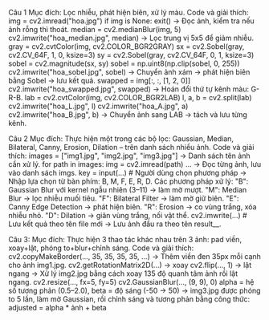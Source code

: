 Câu 1
Mục đích:
Lọc nhiễu, phát hiện biên, xử lý màu.
Code và giải thích:
img = cv2.imread("hoa.jpg")
if img is None: exit()
→ Đọc ảnh, kiểm tra nếu ảnh rỗng thì thoát.
median = cv2.medianBlur(img, 5)
cv2.imwrite("hoa_median.jpg", median)
→ Lọc trung vị 5x5 để giảm nhiễu.
gray = cv2.cvtColor(img, cv2.COLOR_BGR2GRAY)
sx = cv2.Sobel(gray, cv2.CV_64F, 1, 0, ksize=3)
sy = cv2.Sobel(gray, cv2.CV_64F, 0, 1, ksize=3)
sobel = cv2.magnitude(sx, sy)
sobel = np.uint8(np.clip(sobel, 0, 255))
cv2.imwrite("hoa_sobel.jpg", sobel)
→ Chuyển ảnh xám → phát hiện biên bằng Sobel → lưu kết quả.
swapped = img[:, :, [1, 2, 0]]
cv2.imwrite("hoa_swapped.jpg", swapped)
→ Hoán đổi thứ tự kênh màu: G-R-B.
lab = cv2.cvtColor(img, cv2.COLOR_BGR2LAB)
l, a, b = cv2.split(lab)
cv2.imwrite("hoa_L.jpg", l)
cv2.imwrite("hoa_A.jpg", a)
cv2.imwrite("hoa_B.jpg", b)
→ Chuyển ảnh sang LAB → tách và lưu từng kênh.

Câu 2
Mục đích:
Thực hiện một trong các bộ lọc: Gaussian, Median, Bilateral, Canny, Erosion, Dilation – trên danh sách nhiều ảnh.
Code và giải thích:
images = ["img1.jpg", "img2.jpg", "img3.jpg"]
→ Danh sách tên ảnh cần xử lý.
for path in images:
    img = cv2.imread(path)
    ...
→ Đọc từng ảnh, lưu vào danh sách imgs.
key = input(...)  # Người dùng chọn phương pháp
→ Nhập lựa chọn từ bàn phím: B, M, F, E, R, D.
Các phương pháp xử lý:
"B": Gaussian Blur với kernel ngẫu nhiên (3–11) → làm mờ mượt.
"M": Median Blur → lọc nhiễu muối tiêu.
"F": Bilateral Filter → làm mờ giữ biên.
"E": Canny Edge Detection → phát hiện biên.
"R": Erosion → co vùng trắng, xóa nhiễu nhỏ.
"D": Dilation → giãn vùng trắng, nối vật thể.
cv2.imwrite(...)  # Lưu kết quả theo tên file mới
→ Lưu ảnh đầu ra theo tên result_<method>_<filename>.

Câu 3:
Mục đích:
Thực hiện 3 thao tác khác nhau trên 3 ảnh: pad viền, xoay+lật, phóng to+blur+chỉnh sáng.
Code và giải thích:
cv2.copyMakeBorder(..., 35, 35, 35, 35, ...)
→ Thêm viền đen 35px mỗi cạnh cho ảnh img1.jpg.
cv2.getRotationMatrix2D(...) → xoay
cv2.flip(..., 1) → lật ngang
→ Xử lý img2.jpg bằng cách xoay 135 độ quanh tâm ảnh rồi lật ngang.
cv2.resize(..., fx=5, fy=5)
cv2.GaussianBlur(..., (9, 9), 0)
alpha = hệ số tương phản (0.5–2.0), beta = độ sáng (-50 → 50)
→ img3.jpg được phóng to 5 lần, làm mờ Gaussian, rồi chỉnh sáng và tương phản bằng công thức:
adjusted = alpha * ảnh + beta
